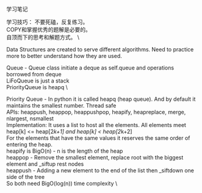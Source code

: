 学习笔记

学习技巧：
  不要死磕，反复练习。 \
  COPY和掌握优秀的题解是必要的。 \
  自顶而下的思考和解题方式。 \
  
Data Structures are created to serve different algorithms. Need to practice more to better understand how they are used. 

Queue - 
  Queue class initiate a deque as self.queue and operations borrowed from deque \
  LiFoQueue is just a stack \
  PriorityQueue is heapq \

Priority Queue -
  In python it is called heapq (heap queue). And by default it maintains the smallest number. Thread safe \
  APIs: heappush, heappop, heappushpop, heapify, heapreplace, merge, nlargest, nsmallest \
  Implementation: 
    It uses a list to host all the elements. All elements meet heap[k] <= heap[2*k+1] and heap[k] < heap[2*k+2] \
    For the elements that have the same values it reserves the same order of entering the heap. \
    heapify is BigO(n) - n is the length of the heap \
    heappop - Remove the smallest element, replace root with the biggest element and _siftup rest nodes \
    heappush - Adding a new element to the end of the list then _siftdown one side of the tree \
    So both need BigO(log(n)) time complexity \
  
    
     
